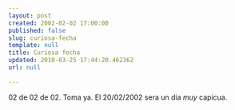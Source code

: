 ```yaml
---
layout: post
created: 2002-02-02 17:00:00
published: false
slug: curiosa-fecha
template: null
title: Curiosa fecha
updated: 2010-03-25 17:44:20.462362
url: null

---
```


02 de 02 de 02. Toma ya. El 20/02/2002 sera un dia *muy* capicua.



